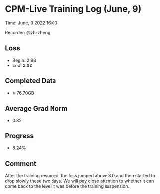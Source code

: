 
# CPM-Live Training Log (June, 9)

Time: June, 9 2022 16:00

Recorder: @zh-zheng

## Loss
- Begin: 2.98
- End: 2.92 
	
## Completed Data
- $\approx$ 76.70GB

## Average Grad Norm
- 0.82

## Progress
- 8.24%

## Comment

After the training resumed, the loss jumped above 3.0 and then started to drop slowly these two days. We will pay close attention to whether it can come back to the level it was before the training suspension.
